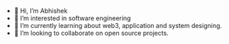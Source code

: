 - 👋 Hi, I’m Abhishek
- 👀 I’m interested in software engineering
- 🌱 I’m currently learning about web3, application and system designing.  
- 💞️ I’m looking to collaborate on open source projects. 

<!---
abhishekyadav17/abhishekyadav17 is a ✨ special ✨ repository because its `README.md` (this file) appears on your GitHub profile.
You can click the Preview link to take a look at your changes.
--->
